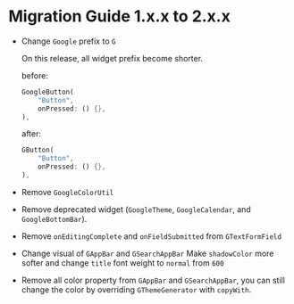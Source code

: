 # Migration Guide 1.x.x to 2.x.x

- Change `Google` prefix to `G`

    On this release, all widget prefix become shorter.

    before:
    ``` dart
    GoogleButton(
        "Button",
        onPressed: () {},
    ),
    ```

    after:
    ``` dart
    GButton(
        "Button",
        onPressed: () {},
    ),
    ```

- Remove `GoogleColorUtil`

- Remove deprecated widget (`GoogleTheme`, `GoogleCalendar`, and `GoogleBottomBar`).

- Remove `onEditingComplete` and `onFieldSubmitted` from `GTextFormField`

- Change visual of `GAppBar` and `GSearchAppBar`
    Make `shadowColor` more softer and change `title` font weight to `normal` from `600`

- Remove all color property from `GAppBar` and `GSearchAppBar`, you can still change the color by overriding `GThemeGenerator` with `copyWith`.
